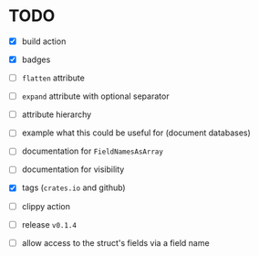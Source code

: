 # TODO

* [x] build action

* [x] badges

* [ ] `flatten` attribute

* [ ] `expand` attribute with optional separator

* [ ] attribute hierarchy

* [ ] example what this could be useful for (document databases)

* [ ] documentation for `FieldNamesAsArray`

* [ ] documentation for visibility

* [x] tags (`crates.io` and github)

* [ ] clippy action

* [ ] release `v0.1.4`

* [ ] allow access to the struct's fields via a field name
